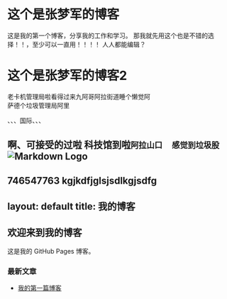 # 这个是张梦军的博客
这是我的第一个博客，分享我的工作和学习。
那我就先用这个也是不错的选择！！，至少可以一直用！！！！
人人都能编辑？
# 这个是张梦军的博客2
老卡机管理局啦看得过来九阿哥阿拉街道睡个懒觉阿  
萨德个垃圾管理局阿里

、、、国际、、、

啊、可接受的过啦
科技馆到啦`阿拉山口  感觉到垃圾股`
![Markdown Logo](https://markdown-here.com/img/icon256.png)
----------
746547763
kgjkdfjglsjsdlkgjsdfg 
---
layout: default
title: 我的博客
---

## 欢迎来到我的博客

这是我的 GitHub Pages 博客。

### 最新文章
- [我的第一篇博客](2023/10/09/my-first-blog.html)
